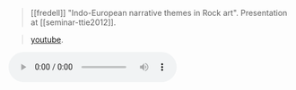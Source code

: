
> [[fredell]] "Indo-European narrative themes in Rock art". Presentation at [[seminar-ttie2012]]. 

> [youtube](https://youtu.be/4bE4uX2gTvk).

![](a-fredell2012.m4a)


